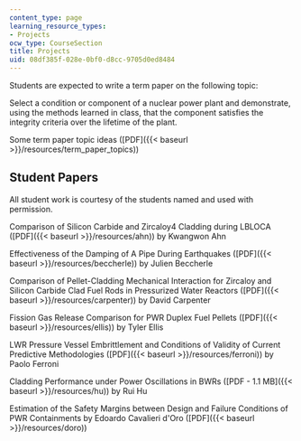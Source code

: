 ```yaml
---
content_type: page
learning_resource_types:
- Projects
ocw_type: CourseSection
title: Projects
uid: 08df385f-028e-0bf0-d8cc-9705d0ed8484
---
```


Students are expected to write a term paper on the following topic:

Select a condition or component of a nuclear power plant and demonstrate, using the methods learned in class, that the component satisfies the integrity criteria over the lifetime of the plant.

Some term paper topic ideas ([PDF]({{< baseurl >}}/resources/term_paper_topics))

Student Papers
--------------

All student work is courtesy of the students named and used with permission.

Comparison of Silicon Carbide and Zircaloy4 Cladding during LBLOCA ([PDF]({{< baseurl >}}/resources/ahn)) by Kwangwon Ahn

Effectiveness of the Damping of A Pipe During Earthquakes ([PDF]({{< baseurl >}}/resources/beccherle)) by Julien Beccherle

Comparison of Pellet-Cladding Mechanical Interaction for Zircaloy and Silicon Carbide Clad Fuel Rods in Pressurized Water Reactors ([PDF]({{< baseurl >}}/resources/carpenter)) by David Carpenter

Fission Gas Release Comparison for PWR Duplex Fuel Pellets ([PDF]({{< baseurl >}}/resources/ellis)) by Tyler Ellis

LWR Pressure Vessel Embrittlement and Conditions of Validity of Current Predictive Methodologies ([PDF]({{< baseurl >}}/resources/ferroni)) by Paolo Ferroni

Cladding Performance under Power Oscillations in BWRs ([PDF - 1.1 MB]({{< baseurl >}}/resources/hu)) by Rui Hu

Estimation of the Safety Margins between Design and Failure Conditions of PWR Containments by Edoardo Cavalieri d'Oro ([PDF]({{< baseurl >}}/resources/doro))